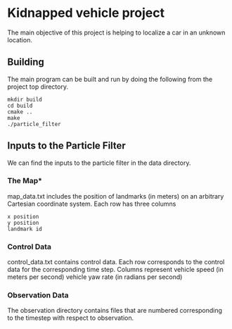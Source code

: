 # Kidnapped vehicle project

The main objective of this project is helping to localize a car in an unknown location.

## Building
The main program can be built and run by doing the following from the project top directory.
```
mkdir build
cd build
cmake ..
make
./particle_filter
```

## Inputs to the Particle Filter
We can find the inputs to the particle filter in the data directory.

### The Map*
map_data.txt includes the position of landmarks (in meters) on an arbitrary Cartesian coordinate system. Each row has three columns
```
x position
y position
landmark id
```
### Control Data
control_data.txt contains control data. Each row corresponds to the control data for the corresponding time step. Columns represent 
vehicle speed (in meters per second)
vehicle yaw rate (in radians per second)

### Observation Data
The observation directory contains files that are numbered corresponding to the timestep with respect to observation.



